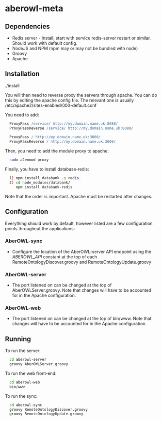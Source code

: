 # aberowl-meta

## Dependencies

* Redis server - Install, start with service redis-server restart or similar. Should work with default config.
* NodeJS and NPM (npm may or may not be bundled with node)
* Groovy
* Apache

## Installation

./install

You will then need to reverse proxy the servers through apache. You can do this by editing the apache config 
file. The relevant one is usually /etc/apache2/sites-enabled/000-default.conf

You need to add:

```apache
  ProxyPass /service/ http://my.domain.name.uk:8080/
  ProxyPassReverse /service/ http://my.domain.name.uk:8080/
  
  ProxyPass / http://my.domain.name.uk:3000/
  ProxyPassReverse / http://my.domain.name.uk:3000/
```

Then, you need to add the module proxy to apache:
```bash
  sudo a2enmod proxy
```
Finally, you have to install database-redis:
```bash
  1) npm install databank -g redis.
  2) cd node_modules/databank/
     npm install databank-redis
```
Note that the order is important. Apache must be restarted after changes.

## Configuration

Everything should work by default, however listed are a few configuration points throughout the applications:

### AberOWL-sync

* Configure the location of the AberOWL-server API endpoint using the *ABEROWL_API* constant at the top of each
RemoteOntologyDiscover.groovy and RemoteOntologyUpdate.groovy

### AberOWL-server

* The port listened on can be changed at the top of AberOWLServer.groovy. Note that changes will have to be 
accounted for in the Apache configuration.

### AberOWL-web

* The port listened on can be changed at the top of bin/www. Note that changes will have to be accounted for in the
Apache configuration.

## Running

To run the server:

```bash
  cd aberowl-server
  groovy AberOWLServer.groovy
```

To run the web front-end:

```bash
  cd aberowl-web
  bin/www
```

To run the sync:

```bash
  cd aberowl-sync
  groovy RemoteOntologyDiscover.groovy
  groovy RemoteOntologyUpdate.groovy
```
